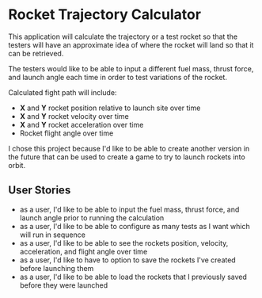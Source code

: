 # Rocket Trajectory Calculator

This application will calculate the trajectory or a test rocket so that the testers will have an approximate idea of
where the rocket will land so that it can be retrieved.

The testers would like to be able to input a different fuel mass, thrust force, and launch angle each time in order to
test variations of the rocket.

Calculated fight path will include:
- **X** and **Y** rocket position relative to launch site over time
- **X** and **Y** rocket velocity over time
- **X** and **Y** rocket acceleration over time
- Rocket flight angle over time

I chose this project because I'd like to be able to create another version in the future that can be used to create a 
game to try to launch rockets into orbit.
 

## User Stories
- as a user, I'd like to be able to input the fuel mass, thrust force, and launch angle prior to running the calculation
- as a user, I'd like to be able to configure as many tests as I want which will run in sequence
- as a user, I'd like to be able to see the rockets position, velocity, acceleration, and flight angle over time
- as a user, I'd like to have to option to save the rockets I've created before launching them
- as a user, I'd like to be able to load the rockets that I previously saved before they were launched